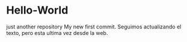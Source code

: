 # Hello-World
just another repository
My new first commit.
Seguimos actualizando el texto, pero esta ultima vez desde la web.
